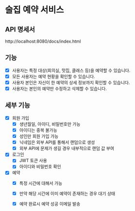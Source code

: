 # 술집 예약 서비스

## API 명세서
http://localhost:8080/docs/index.html

## 기능
- [x] 사용자는 특정 대상(회의실, 맛집, 클래스 등)을 예약할 수 있습니다.
- [x] 모든 사용자는 예약 현황을 확인할 수 있습니다.
- [x] 사용자 본인은 자신이 한 예약의 상세 정보까지 확인할 수 있습니다.
- [x] 사용자는 본인의 예약만 수정하고 삭제할 수 있습니다.

## 세부 기능
- [x] 회원 가입
  - [x] 생년월일, 아이디, 비밀번호만 가능
  - [x] 아이디는 중복 불가능
  - [x] 성인만 회원 가입 가능
  - [x] 닉네임은 외부 API를 통해서 랜덤으로 생성
  - [x] 외부 API에 문제가 생길 경우 내부적으로 랜덤 값 부여
- [x] 로그인
  - [x] JWT 토큰 사용
  - [x] 아이디와 비밀번호 확인
- [x] 예약
  - [x] 특정 시간에 대해서 가능
  - [x] 만약 해당 시간에 이미 예약이 존재하는 경우 대기 상태
  - [x] 예약 완료시 예약 성공 이메일 발송

